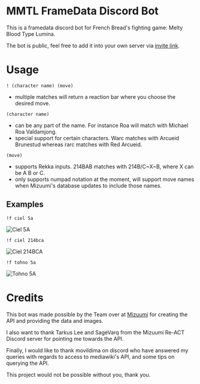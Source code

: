 # MMTL FrameData Discord Bot
This is a framedata discord bot for French Bread's fighting game: Melty Blood Type Lumina.

The bot is public, feel free to add it into your own server via [invite link](https://discord.com/api/oauth2/authorize?client_id=893058566854946836&permissions=534723820608&scope=bot).

# Usage
`! (character name) (move)`
- multiple matches will return a reaction bar where you choose the desired move.

`(character name)`
- can be any part of the name. For instance Roa will match with Michael Roa Valdamjong.
- special support for certain characters. Warc matches with Arcueid Brunestud whereas rarc matches with Red Arcueid.

`(move)`
- supports Rekka inputs. 214BAB matches with 214B/C\~X\~B, where X can be A B or C.
- only supports numpad notation at the moment, will support move names when Mizuumi's database updates to include those names.

## Examples
`!f ciel 5a`

![Ciel 5A](https://i.imgur.com/qFrmLX0.png)

`!f ciel 214bca`

![Ciel 214BCA](https://i.imgur.com/64TEzTh.png)

`!f tohno 5a`

![Tohno 5A](https://i.imgur.com/XuTsqey.png)

# Credits
This bot was made possible by the Team over at [Mizuumi](https://wiki.gbl.gg/w/Main_Page) for creating the API and providing the data and images.

I also want to thank Tarkus Lee and SageVarq from the Mizuumi Re-ACT Discord server for pointing me towards the API.

Finally, I would like to thank movildima on discord who have answered my queries with regards to access to mediawiki's API, and some tips on querying the API.

This project would not be possible without you, thank you.



